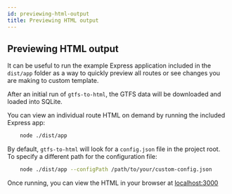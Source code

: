 ```yaml
---
id: previewing-html-output
title: Previewing HTML output
---
```


## Previewing HTML output

It can be useful to run the example Express application included in the `dist/app` folder as a way to quickly preview all routes or see changes you are making to custom template.

After an initial run of `gtfs-to-html`, the GTFS data will be downloaded and loaded into SQLite.

You can view an individual route HTML on demand by running the included Express app:

```bash
    node ./dist/app
```

By default, `gtfs-to-html` will look for a `config.json` file in the project root. To specify a different path for the configuration file:

```bash
    node ./dist/app --configPath /path/to/your/custom-config.json
```

Once running, you can view the HTML in your browser at [localhost:3000](http://localhost:3000)
